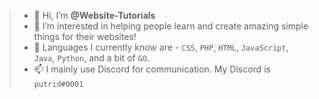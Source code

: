 > - 👋 Hi, I’m __**@Website-Tutorials**__
> - 👀 I’m interested in helping people learn and create amazing simple things for their websites!
> - 🧠 Languages I currently know are - `CSS`, `PHP`, `HTML`, `JavaScript`, `Java`, `Python`, and a bit of `GO`.
> - 📫 I mainly use Discord for communication. My Discord is ``putrid#0001``

<!---
Website-Tutorials/Website-Tutorials is a ✨ special ✨ repository because its `README.md` (this file) appears on your GitHub profile.
You can click the Preview link to take a look at your changes.
--->
